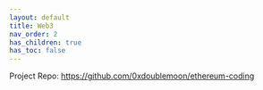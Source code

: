 ```yaml
---
layout: default
title: Web3
nav_order: 2
has_children: true
has_toc: false
---
```


Project Repo: https://github.com/0xdoublemoon/ethereum-coding